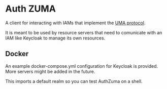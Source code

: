 # Auth ZUMA

A client for interacting with IAMs that implement the [UMA protocol](https://docs.kantarainitiative.org/uma/wg/oauth-uma-federated-authz-2.0-09.html).

It is meant to be used by resource servers that need to comunicate with an IAM like Keycloak to manage its own resources.

## Docker

An example docker-compose.yml configuration for Keycloak is provided. More servers might be added in the future.

This imports a default realm so you can test AuthZuma on a shell.
